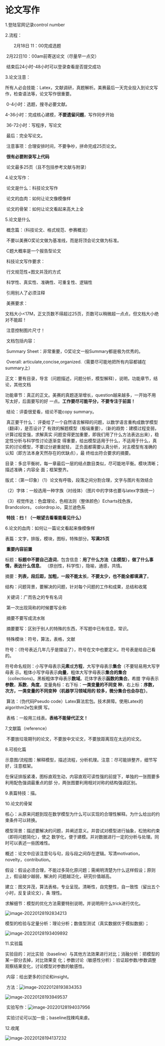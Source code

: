# 论文写作

1.登陆官网记录control number

2.流程： 

&emsp;&emsp;2月18日 11：00完成选题

​        2月22日10：00am前寄送论文（尽量早一点交）

​        结束后24小时-48小时可以登录查看是否提交成功

3.论文注意：

​        所有人必会技能：Latex，文献调研，真题解析。美赛最后一天完全投入到论文写作，检查语法等，论文写作很重要。

​        0-4小时：选题，搜寻必要文献。

​		4-36小时：完成核心建模，**不要遗留问题**，写作同步开始

​        36-72小时：写程序，写论文

​        最后：完全写论文。

​		注意事项：合理安排时间，不要争吵，拼命完成25页论文。

​		**很有必要附录写上代码**

​		论文最多25页（且不包括参考文献与附录）

4.论文写作：

​		论文是什么：科技论文写作

​		论文的血肉：如何让论文像模像样

​		论文的骨架：如何让论文看起来高大上全

5.论文是什么

​		概念篇：（科技论文、格式规范、参赛概览）

​				不要以美赛O奖论文做为基准线，而是将顶会论文做为标准。

​				C题大概率是一个报告型论文

​		科技论文写作要求：

​				行文规范性+图文并茂的方式

​				科学性、真实性、准确性、可重复性、逻辑性

​				引用别人了必须注释

​		美赛要求：

​				文档大小<17M，正文页数不得超过25页，页数可以稍微超一点点，但文档大小绝对不能超！

​				注意控制图片尺寸！

​		文档包括内容：

​				Summary Sheet：非常重要，O奖论文一般Summary都是极为优秀的。

​						Overall: articulate,concise,organized.（需要尽可能地把所有内容都铺在summary上）

​				正文：要有目录，导言（问题描述，问题分析，模型解释），说明，功能章节，结论，其他文档

​				功能章节：真正的正文。美赛的真题逐渐增长，question越来越多，一开始不用写太好，后面要写的好									一点。**工作要尽可能平分，不要专注于前面！**

​				结论：评委很爱看，结论不能copy summary。

​				真正要干什么： 评委给了一个自然语言解释的问题，以数学语言重构成数学模型（翻译），是否设计了											有效的解题模型（极端重要），（新的趋势：建模过程变弱，计算过程变强，求解真实											问题变得更加重要，即我们用了什么方法表达出来），稳定性分析与科学性讨论逐渐变											得重要，给出模型适用于什么，不适用于什么，真实的讨论模型，不要过分避重就轻，											正负面都需要认真分析，对主模型有准确的认知（即方法本身天然存在的优缺点），最											终给出符合要求的摘要。

​				目录：多岔平衡树，每一章最后一层的结点数目类似，尽可能地平衡。模块清晰；描述准确；内容全							面；框架整齐。

​				版式：（第一印象）（1）论文有呼吸，段落之间分割合理，文字与图片有效结合

​												   （2）字体：一般选用一种字族（衬线体）（图片中的字体也要与latex字族统一）

​												   （3）视觉传达：色盘理论，色相法则（整体颜色）Echarts找色族，Brandcolors，															colordrop.io，莫兰迪色系

​			                                         **特技：扫！（一眼望去看看能看见什么）**

6.论文的血肉：如何让一篇论文看起来像模像样

​		表篇：文字，排版，模块，图标，特殊部分。**写满25页**

​		**重要内容前置**

​		标题：**标题中不要自己造词**，包含信息：**用了什么方法（主模型），做了什么事情，表达什么信息**。				（原创性，科学性），隐喻，通感，共情。

​		摘要：**列表，段后距，加粗，一段不能太长**，**不要太少，也不能全都填满了**。

​					结构：问题背景，要解决的问题，针对每个问题的工作和成果，总结和收尾

​					关键词：广而告之的专有名词

​					第一次出现简称的时候要写全称

​					摘要不要写成流水账

​					摘要要写：区别于别人的特殊的东西，不写题中已有信息，常识。

​		特殊模块：符号，算法，表格，文献

​				符号：（符号表近几年几乎是摆设了），符号在文中也要定义。符号表是给自己看的。

​						符号命名规则：小写字母表示**元素**或**方程**，大写字母表示**集合**（不要轻易用大写字母表												   示。粗体小写字母表示**向量**，粗体大写字母表示**集合的集合**											     （collections)。黑板粗体字母表示**数域**。花体字表示**函数的集合**。希腊											       字母表示**参数**，**系数**，**角度**。变量角标：右下标：**一类变量的不同变												   种**，右上标：**序数，次方，一类变量的不同变种（机器学习领域用的												   较多，微分集合也会存在）**。

​				算法：（伪代码Pseudo code）Latex算法宏包。技术屏障。使用Latex的algorithm2e包来撰							 写。

​				表格：一般用三线表。**表格不能替代正文！**

7.文献篇（reference）

​		不要放垃圾期刊的论文，不要放中文论文，不要放距离现在太远的论文。

8.可视化篇

​		示意图/流程图：解释模型，描述流程，分析机理。注意：尽可能排整齐，细节写好，注意框架。

​		在保证排版紧凑，图标直观生动，内容直观可读性强的前提下，单独的一张图要多利用配色强调最重点的部		分，两张图要利用相对对称的结构强调区别。

9.表篇特技：描。

10.论文的骨架

​		核心：从原来问题到现在数学模型为什么可以实现的合理性解释。为什么给出的约束条件可以转换。

​		模型背景：描述要解决的问题，并阐述意义。并尝试对模型进行抽象，松弛和约束（即将问题简化），使之						   数学化，便于建模。并对数据进行一定的分析与处理。同时可以表述一些困难性。

​		概述：论文中应该注意句与句，段与段之间存在逻辑。写清motivation，novelty，contribution。

​		假设：假设必须合理，不能过多简化原问题；需阐明清楚为什么这样假设；原则上，假设越少越弱，解决的					问题越泛化，研究价值越高。

​		建立：图文并茂，算法表格，专业呈现。清晰性，自完整性，自一致性（留出五个小时，反复读论文），条					理性。

​		求解细节：模型的优化方法需要特别说明，并说明用什么trick进行优化。

![image-20220128192834213](C:\Users\86183\AppData\Roaming\Typora\typora-user-images\image-20220128192834213.png)

​		模型的检验与定量分析：理论分析；数值型测试（真实数据优于模拟数据）；

![image-20220128193409892](C:\Users\86183\AppData\Roaming\Typora\typora-user-images\image-20220128193409892.png)

11.实验篇

​		实验目的：对比实验（baseline）与其他方法效果进行对比；消融分析：把模型的某一部分去掉，对比效果变						   化；参数讨论（敏感性分析）：验证超参数/参数调整观察结果变化，讨论模型对参数的敏感性。

​		内容：给出更多的讨论和insight。

​		方法：![image-20220128193834353](C:\Users\86183\AppData\Roaming\Typora\typora-user-images\image-20220128193834353.png)

![image-20220128193949537](C:\Users\86183\AppData\Roaming\Typora\typora-user-images\image-20220128193949537.png)

​		实验写作：![image-20220128194037956](C:\Users\86183\AppData\Roaming\Typora\typora-user-images\image-20220128194037956.png)

​		实验讨论可以加一些；baseline找辣鸡来虐。

12.收尾

![image-20220128194137232](C:\Users\86183\AppData\Roaming\Typora\typora-user-images\image-20220128194137232.png)







​		

​		

​		

​        